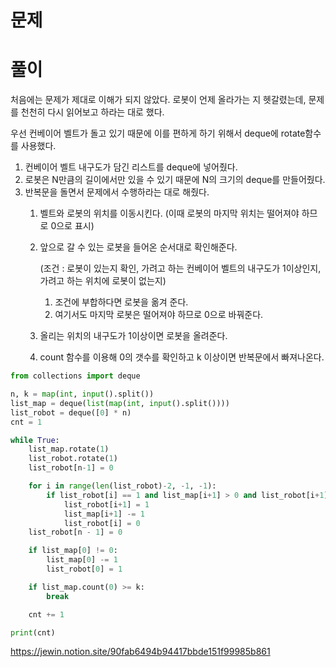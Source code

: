 # 문제

[](https://www.acmicpc.net/problem/20055)

# 풀이

처음에는 문제가 제대로 이해가 되지 않았다. 로봇이 언제 올라가는 지 헷갈렸는데, 문제를 천천히 다시 읽어보고 하라는 대로 했다.

우선 컨베이어 벨트가 돌고 있기 때문에 이를 편하게 하기 위해서 deque에 rotate함수를 사용했다.

1. 컨베이어 벨트 내구도가 담긴 리스트를 deque에 넣어줬다.
2. 로봇은 N만큼의 길이에서만 있을 수 있기 때문에 N의 크기의 deque를 만들어줬다.
3. 반복문을 돌면서 문제에서 수행하라는 대로 해줬다.
    1. 벨트와 로봇의 위치를 이동시킨다. (이때 로봇의 마지막 위치는 떨어져야 하므로 0으로 표시)
    2. 앞으로 갈 수 있는 로봇을 들어온 순서대로 확인해준다.
        
        (조건 : 로봇이 있는지 확인, 가려고 하는 컨베이어 벨트의 내구도가 1이상인지, 가려고 하는 위치에 로봇이 없는지)
        
        1. 조건에 부합하다면 로봇을 옮겨 준다.
        2. 여기서도 마지막 로봇은 떨어져야 하므로 0으로 바꿔준다.
    3. 올리는 위치의 내구도가 1이상이면 로봇을 올려준다.
    4. count 함수를 이용해 0의 갯수를 확인하고 k 이상이면 반복문에서 빠져나온다.

```python
from collections import deque

n, k = map(int, input().split())
list_map = deque(list(map(int, input().split())))
list_robot = deque([0] * n)
cnt = 1

while True:
    list_map.rotate(1)
    list_robot.rotate(1)
    list_robot[n-1] = 0

    for i in range(len(list_robot)-2, -1, -1):
        if list_robot[i] == 1 and list_map[i+1] > 0 and list_robot[i+1] == 0:
            list_robot[i+1] = 1
            list_map[i+1] -= 1
            list_robot[i] = 0
    list_robot[n - 1] = 0

    if list_map[0] != 0:
        list_map[0] -= 1
        list_robot[0] = 1

    if list_map.count(0) >= k:
        break

    cnt += 1

print(cnt)
```

https://jewin.notion.site/90fab6494b94417bbde151f99985b861
